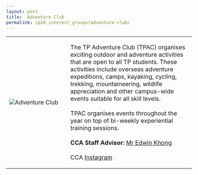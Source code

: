 ```yaml
---
layout: post
title:  Adventure Club
permalink: /p10_interest_groups/adventure-club/
---
```


<table>
    <tr>
        <td style="width:33%"><image src="{{site.baseurl}}/images/CCA_adventure_club.jpg" style="display:block;margin-left:auto;margin-right:auto;" alt="Adventure Club"></image></td>
        <td>
            <p>
                The TP Adventure Club (TPAC) organises exciting outdoor and adventure activities that are open to all TP students. These activities include overseas adventure expeditions, camps, kayaking, cycling, trekking, mountaineering, wildlife appreciation and other campus-wide events suitable for all skill levels.<br>
                <br>
                TPAC organises events throughout the year on top of bi-weekly experiential training sessions.<br>
                <br>
                <b>CCA Staff Advisor:</b> <a href="edwink@tp.edu.sg">Mr Edwin Khong</a><br>
                <br>
                CCA <a href="https://www.instagram.com/tpadventureclub">Instagram</a>
            </p>
        </td>
    </tr>
 
</table>
